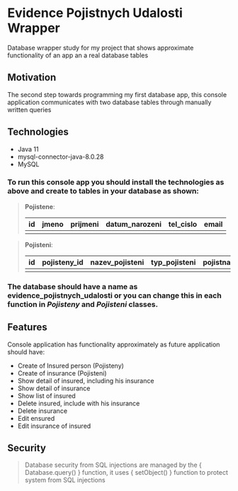 # Evidence Pojistnych Udalosti Wrapper
Database wrapper study for my project that shows approximate functionality of an app an a real database tables


## Motivation

The second step towards programming my first database app, this console application communicates with two database tables through manually written queries


## Technologies

- Java 11
- mysql-connector-java-8.0.28
- MySQL



### To run this console app you should install the technologies as above and create to tables in your database as shown:


> **Pojistene**:
> 
> | id | jmeno | prijmeni | datum_narozeni | tel_cislo | email |
> |:--:| :---: | :------: | :------------: | :-------: | :---: |
> |    |       |          |                |           |       |
> 

> **Pojisteni**:
> 
> | id | pojisteny_id | nazev_pojisteni | typ_pojisteni | pojistna_castka |
> |:--:| :----------: | :-------------: | :-----------: | :-------------: |
> |    |              |                 |               |                 | 
> 

### The database should have a name as evidence_pojistnych_udalosti or you can change this in each function in *Pojisteny* and *Pojisteni* classes.



## Features

Console application has functionality approximately as future application should have:

- Create of Insured person (Pojisteny)
- Create of insurance (Pojisteni)
- Show detail of insured, including his insurance
- Show detail of insurance
- Show list of insured
- Delete insured, include with his insurance
- Delete insurance
- Edit ensured
- Edit insurance of insured

## Security

> Database security from SQL injections are managed by the { Database.query() } function, it uses { setObject() } function to protect system from SQL injections